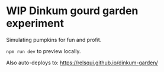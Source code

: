 # WIP Dinkum gourd garden experiment

Simulating pumpkins for fun and profit.

`npm run dev` to preview locally.

Also auto-deploys to: https://relsqui.github.io/dinkum-garden/
